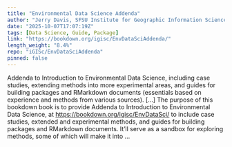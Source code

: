 ```yaml
---
title: "Environmental Data Science Addenda"
author: "Jerry Davis, SFSU Institute for Geographic Information Science"
date: "2025-10-07T17:07:19Z"
tags: [Data Science, Guide, Package]
link: "https://bookdown.org/igisc/EnvDataSciAddenda/"
length_weight: "8.4%"
repo: "iGISc/EnvDataSciAddenda"
pinned: false
---
```


Addenda to Introduction to Environmental Data Science, including case studies, extending methods into more experimental areas, and guides for building packages and RMarkdown documents (essentials based on experience and methods from various sources). [...] The purpose of this bookdown book is to provide Addenda to Introduction to Environmental Data Science, at https://bookdown.org/igisc/EnvDataSci/ to include case studies, extended and experimental methods, and guides for building packages and RMarkdown documents. It’ll serve as a sandbox for exploring methods, some of which will make it into  ...
